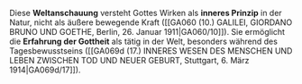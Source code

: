 
Diese **Weltanschauung** versteht Gottes Wirken als **inneres Prinzip** in der Natur, nicht als äußere bewegende Kraft ([[GA060 (10.) GALILEI, GIORDANO BRUNO UND GOETHE, Berlin, 26. Januar 1911|GA060/10]]). Sie ermöglicht die **Erfahrung der Gottheit** als tätig in der Welt, besonders während des Tagesbewusstseins ([[GA069d (17.) INNERES WESEN DES MENSCHEN UND LEBEN ZWISCHEN TOD UND NEUER GEBURT, Stuttgart, 6. März 1914|GA069d/17]]).

